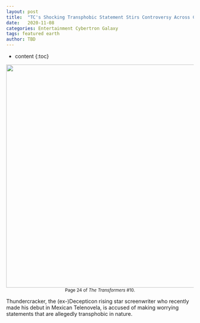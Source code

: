 ```yaml
---
layout: post
title:  "TC's Shocking Transphobic Statement Stirs Controversy Across Cybertron and Earth"
date:   2020-11-08
categories: Entertainment Cybertron Galaxy
tags: featured earth
author: TBD
---
```


* content
{:toc}

<div style="text-align:center"><img src="{{ site.baseurl }}/images/tc_high_heels_cropped.png" width="600px"/></div>
<div align="center"><sup>Page 24 of <i>The Transformers</i> #10.</sup></div>

Thundercracker, the (ex-)Decepticon rising star screenwriter who recently made his debut in Mexican Telenovela, is accused of making worrying statements that are allegedly transphobic in nature.